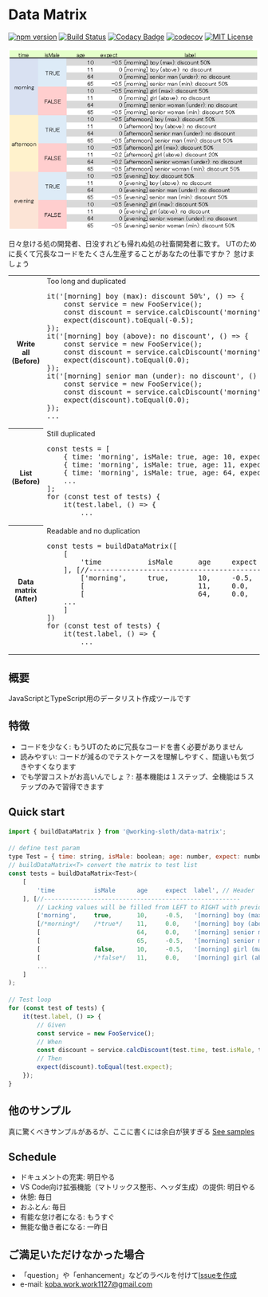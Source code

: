 # Data Matrix

[![npm version](https://badge.fury.io/js/%40working-sloth%2Fdata-matrix.svg)](https://badge.fury.io/js/%40working-sloth%2Fdata-matrix)
[![Build Status](https://travis-ci.org/work-work-komei/node.data-matrix.svg?branch=develop)](https://travis-ci.org/work-work-komei/node.data-matrix)
[![Codacy Badge](https://api.codacy.com/project/badge/Grade/74961d74343647b7aef1e261757d2b5c)](https://app.codacy.com/app/work-work-komei/node.data-matrix?utm_source=github.com&utm_medium=referral&utm_content=work-work-komei/node.data-matrix&utm_campaign=Badge_Grade_Dashboard)
[![codecov](https://codecov.io/gh/work-work-komei/node.data-matrix/branch/develop/graph/badge.svg)](https://codecov.io/gh/work-work-komei/node.data-matrix)
[![MIT License](http://img.shields.io/badge/license-MIT-blue.svg?style=flat)](LICENSE)

![DataMatrix](samples/1.quick-start/data-matrix.png)

日々怠ける処の開発者、日没すれども帰れぬ処の社畜開発者に致す。
UTのために長くて冗長なコードをたくさん生産することがあなたの仕事ですか？
怠けましょう
<table>
    <tr>
        <th>Write all<br>(Before)</th>
        <td>
            <div>
                Too long and duplicated
<pre>
it('[morning] boy (max): discount 50%', () => {
    const service = new FooService();
    const discount = service.calcDiscount('morning', true, 10);
    expect(discount).toEqual(-0.5);
});
it('[morning] boy (above): no discount', () => {
    const service = new FooService();
    const discount = service.calcDiscount('morning', true, 11);
    expect(discount).toEqual(0.0);
});
it('[morning] senior man (under): no discount', () => {
    const service = new FooService();
    const discount = service.calcDiscount('morning', true, 64);
    expect(discount).toEqual(0.0);
});
...
</pre>
</div>
        </td>
    </tr>
    <tr>
        <th>List<br>(Before)</th>
        <td>
            <div>
                Still duplicated
<pre>
const tests = [
    { time: 'morning', isMale: true, age: 10, expect: -0.5, label: '[morning] boy ...' },
    { time: 'morning', isMale: true, age: 11, expect: 0.0, label: '[morning] boy ...' },
    { time: 'morning', isMale: true, age: 64, expect: 0.0, label: '[morning] senior ...' },
    ...
];
for (const test of tests) {
    it(test.label, () => {
        ...
</pre>
            </div>
        </td>
    </tr>
    <tr>
        <th>Data matrix<br>(After)</th>
        <td>
            <div>
                Readable and no duplication
<pre>
const tests = buildDataMatrix([
    [
        'time           isMale      age     expect  label', // Header
    ], [//-------------------------------------------------------
        ['morning',     true,       10,     -0.5,   '[morning] boy ...'],
        [                           11,     0.0,    '[morning] boy ...'],
        [                           64,     0.0,    '[morning] senior ...'],
    ...
    ]
])
for (const test of tests) {
    it(test.label, () => {
        ...
</pre>
            </div>
        </td>
    </tr>
</table>

## 概要
 JavaScriptとTypeScript用のデータリスト作成ツールです

## 特徴
- コードを少なく: もうUTのために冗長なコードを書く必要がありません
- 読みやすい: コードが減るのでテストケースを理解しやすく、間違いも気づきやすくなります
- でも学習コストがお高いんでしょ？: 基本機能は１ステップ、全機能は５ステップのみで習得できます

## Quick start
```js
import { buildDataMatrix } from '@working-sloth/data-matrix';

// define test param
type Test = { time: string, isMale: boolean; age: number, expect: number, label: string };
// buildDataMatrix<T> convert the matrix to test list
const tests = buildDataMatrix<Test>(
    [
        'time           isMale      age     expect  label', // Header
    ], [//-------------------------------------------------------
        // Lacking values will be filled from LEFT to RIGHT with previous value
        ['morning',     true,       10,     -0.5,   '[morning] boy (max): discount 50%'],
        [/*morning*/    /*true*/    11,     0.0,    '[morning] boy (above): no discount'],
        [                           64,     0.0,    '[morning] senior man (under): no discount'],
        [                           65,     -0.5,   '[morning] senior man (min): discount 50%'],
        [               false,      10,     -0.5,   '[morning] girl (max): discount 50%'],
        [               /*false*/   11,     0.0,    '[morning] girl (above): no discount'],
        ...
    ]
);

// Test loop
for (const test of tests) {
    it(test.label, () => {
        // Given
        const service = new FooService();
        // When
        const discount = service.calcDiscount(test.time, test.isMale, test.age);
        // Then
        expect(discount).toEqual(test.expect);
    });
}
```

## 他のサンプル
 真に驚くべきサンプルがあるが、ここに書くには余白が狭すぎる
 [See samples](samples)

## Schedule
- ドキュメントの充実: 明日やる
- VS Code向け拡張機能（マトリックス整形、ヘッダ生成）の提供: 明日やる
- 休憩: 毎日
- おふとん: 毎日
- 有能な怠け者になる: もうすぐ
- 無能な働き者になる: 一昨日

## ご満足いただけなかった場合
- 「question」や「enhancement」などのラベルを付けて[Issueを作成](https://github.com/work-work-komei/node.data-matrix/issues)
- e-mail: koba.work.work1127@gmail.com
